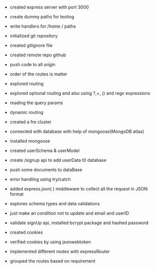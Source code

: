 - created express server with port 3000
- create dummy paths for testing
- write handlers for /home / paths
- initialized git repository
- created gitignore file
- created remote repo github
- push code to all origin
- order of the routes is matter
- explored routing
- explored optional routing and also using ?,+, () and regx expressions
- reading the query params
- dynamic routing
- created a fre cluster
- connected with database with help of mongoose(MongoDB atlas)
- installed mongoose
- created userSchema & userModel
- create /signup api to add userData t0 database
- push some documents to dataBase
- error handling using try/catch
- added express.json( ) middleware to collect all the request in JSON format
- explores schema types and data validations
- just make an condition not to update and email and userID
- validate signUp api, installed bcrypt package and hashed password
- created cookies
- verified cookies by using jsonwebtoken

- implemented different routes with expressRouter
- grouped the routes based on requirement
